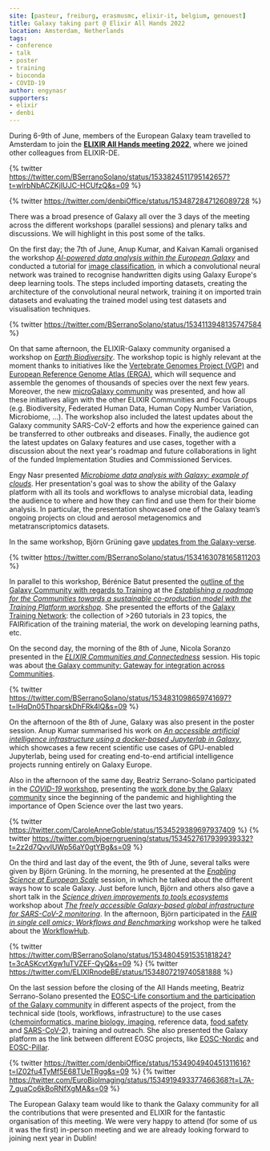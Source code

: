 ```yaml
---
site: [pasteur, freiburg, erasmusmc, elixir-it, belgium, genouest]
title: Galaxy taking part @ Elixir All Hands 2022
location: Amsterdam, Netherlands
tags:
- conference
- talk
- poster
- training
- bioconda
- COVID-19
author: engynasr
supporters:
- elixir
- denbi
---
```


During 6-9th of June, members of the European Galaxy team travelled to Amsterdam to join the [**ELIXIR All Hands meeting 2022**](https://elixir-europe.org/all_hands_2022), where we joined other colleagues from ELIXIR-DE.

{% twitter https://twitter.com/BSerranoSolano/status/1533824511795142657?t=wIrbNbACZKjIUJC-HCUfzQ&s=09 %}

{% twitter https://twitter.com/denbiOffice/status/1534872847126089728 %}

There was a broad presence of Galaxy all over the 3 days of the meeting across the different workshops (parallel sessions) and plenary talks and discussions. We will highlight in this post some of the talks.

On the first day; the 7th of June, Anup Kumar, and Kaivan Kamali organised the workshop [*AI-powered data analysis within the European Galaxy*](https://docs.google.com/document/d/17IVSvLmnianF6VOLO7GQfwPFDTpm9DF95ShHXnaarNo/edit#heading=h.8yacamuak08k) and conducted a tutorial for [image classification](https://training.galaxyproject.org/training-material/topics/statistics/tutorials/CNN/tutorial.html), in which a convolutional neural network was trained to recognise handwritten digits using Galaxy Europe's deep learning tools. The steps included importing datasets, creating the architecture of the convolutional neural network, training it on imported train datasets and evaluating the trained model using test datasets and visualisation techniques.

{% twitter https://twitter.com/BSerranoSolano/status/1534113948135747584 %}

On that same afternoon, the ELIXIR-Galaxy community organised a workshop on [*Earth Biodiversity*](https://docs.google.com/presentation/d/1YvJsPK0DAcl2_pFwfCcYx9KnEM0eRyMcI82uOVUCZVg/edit). The workshop topic is highly relevant at the moment thanks to initiatives like the [Vertebrate Genomes Project (VGP)](https://vertebrategenomesproject.org/) and [European Reference Genome Atlas (ERGA)](https://erga-online.eu/), which will sequence and assemble the genomes of thousands of species over the next few years. Moreover, the new [microGalaxy community](https://galaxyproject.org/community/#communities-of-practice) was presented, and how all these initiatives align with the other ELIXIR Communities and Focus Groups (e.g. Biodiversity, Federated Human Data, Human Copy Number Variation, Microbiome, ...). The workshop also included the latest updates about the Galaxy community SARS-CoV-2 efforts and how the experience gained can be transferred to other outbreaks and diseases. Finally, the audience got the latest updates on Galaxy features and use cases, together with a discussion about the next year's roadmap and future collaborations in light of the funded Implementation Studies and Commissioned Services.

Engy Nasr presented [*Microbiome data analysis with Galaxy: example of clouds*](https://docs.google.com/presentation/d/1YvJsPK0DAcl2_pFwfCcYx9KnEM0eRyMcI82uOVUCZVg/edit#slide=id.g130105c60be_0_61). Her presentation's goal was to show the ability of the Galaxy platform with all its tools and workflows to analyse microbial data, leading the audience to where and how they can find and use them for their biome analysis. In particular, the presentation showcased one of the Galaxy team’s ongoing projects on cloud and aerosol metagenomics and metatranscriptomics datasets.

In the same workshop, Björn Grüning gave [updates from the Galaxy-verse](https://docs.google.com/presentation/d/1YvJsPK0DAcl2_pFwfCcYx9KnEM0eRyMcI82uOVUCZVg/edit#slide=id.g130105c60be_0_75).

{% twitter https://twitter.com/BSerranoSolano/status/1534163078165811203 %}

In parallel to this workshop, Bérénice Batut presented the [outline of the  Galaxy Community with regards to Training](https://docs.google.com/presentation/d/10hMdBFX2x3pTc95HyEzG6xg0V0nKBtd0batf5M8SJYg/edit#slide=id.g1229a6b8fb8_0_50)
 at the [*Establishing a roadmap for the Communities towards a sustainable co-production model with the Training Platform workshop*](https://docs.google.com/document/d/1vlHODVnN9RFTp2fr2NCcLV4ujb8Js3EH6NqXHfP_F9E/edit#). She presented the efforts of the [Galaxy Training Network](https://training.galaxyproject.org/): the collection of >260 tutorials in 23 topics, the FAIRification of the training material, the work on developing learning paths, etc.

On the second day, the morning of the 8th of June, Nicola Soranzo presented in the [*ELIXIR Communities and Connectedness*](https://docs.google.com/document/d/194CPrabfk0qd9uTnxOFB2WNkppyiRfIPZxp1o6XYlg4/edit#) session. His topic was about [the Galaxy community: Gateway for integration across Communities](https://docs.google.com/presentation/d/1Ya-UDX5QuOVKEVQ1RuKZqdful4y425vh5qyap0QWoyU/edit?usp=sharing).

{% twitter https://twitter.com/BSerranoSolano/status/1534831098659741697?t=lHqDn05ThparskDhFRk4lQ&s=09 %}

On the afternoon of the 8th of June, Galaxy was also present in the poster session. Anup Kumar summarised his work on [*An accessible artificial intelligence infrastructure using a docker-based Jupyterlab in Galaxy*](https://drive.google.com/file/d/1a96OvZpNjLEFK8UqFrNgt7SOof5NFyA6/view?usp=sharing), which showcases a few recent scientific use cases of GPU-enabled Jupyterlab, being used for creating end-to-end artificial intelligence projects running entirely on Galaxy Europe.

Also in the afternoon of the same day, Beatriz Serrano-Solano participated in the [*COVID-19* workshop](https://docs.google.com/document/d/1FKBYBxehpaxFT_vLURwq5TbyQjxI4sYiSKeULT0ioso/edit), presenting the [work done by the Galaxy community](https://docs.google.com/presentation/d/1scNZjk61eCZzk3qrKos96zKcBoFFJP6BdqRZ302iT5M/edit#slide=id.g128cc83e3ba_1_4) since the beginning of the pandemic and highlighting the importance of Open Science over the last two years.


{% twitter https://twitter.com/CaroleAnneGoble/status/1534529389697937409 %}
{% twitter https://twitter.com/bjoerngruening/status/1534527617939939332?t=2z2d7QvvIUWp56aY0gtYBg&s=09 %}


On the third and last day of the event, the 9th of June, several talks were given by Björn Grüning. In the morning, he presented at the [*Enabling Science at European Scale*](https://docs.google.com/document/d/1uqF_AogQ2N4hLstlzH1QGsRoWE0IHKmeLMKVBkYfSb0/edit) session, in which he talked about the different ways how to scale Galaxy. Just before lunch, Björn and others also gave a short talk in the [*Science driven improvements to tools ecosystems*](https://docs.google.com/document/d/1VA_9_1TOECPL26exs4Nyow_Y2V9RGzOnzF0WYcmLxyo/edit#heading=h.8yacamuak08k) workshop about [*The freely accessible Galaxy-based global infrastructure for SARS-CoV-2 monitoring*](https://docs.google.com/presentation/d/1tawHFNttXOIHKiwaY_cR3CA7iXFMMkjXs6hJiDCjOzo/edit#slide=id.g1298f06212d_0_50). In the afternoon, Björn participated in the [*FAIR in single cell omics; Workflows and Benchmarking*](https://docs.google.com/document/d/13pOfy2nkajjzsjvlGV_ch_0EvB6say1LBdOKtbXyVsY/edit#) workshop were he talked about the [WorkflowHub](https://workflowhub.eu/).

{% twitter https://twitter.com/BSerranoSolano/status/1534804591535181824?t=3cASKcvtXgw1uTVZEF-QyQ&s=09 %}
{% twitter https://twitter.com/ELIXIRnodeBE/status/1534807219740581888 %}

On the last session before the closing of the All Hands meeting, Beatriz Serrano-Solano presented the [EOSC-Life consortium and the participation of the Galaxy community](https://docs.google.com/presentation/d/1Wv1teYk2Egww6fg5RbD5iq4s_5qkaVby2OXHmkaYVW4/edit#slide=id.g130fad382dc_0_0) in different aspects of the project, from the technical side (tools, workflows, infrastructure) to the use cases ([chemoinformatics, marine biology, imaging](https://galaxyproject.eu/posts/2021/03/10/eosc-life-d6/), reference data, [food safety](https://galaxyproject.eu/posts/2021/12/08/pathogen-detection-eosc-life-grant/) and [SARS-CoV-2](https://galaxyproject.eu/news?tag=COVID-19)), training and outreach. She also presented the Galaxy platform as the link between different EOSC projects, like [EOSC-Nordic](https://www.eosc-nordic.eu/) and [EOSC-Pillar](https://www.eosc-pillar.eu/).

{% twitter https://twitter.com/denbiOffice/status/1534904940451311616?t=IZ02fu4TyMf5E68TUeTRgg&s=09 %}
{% twitter https://twitter.com/EuroBioImaging/status/1534919493377466368?t=L7A-7_guaCo6kBoRNfXgMA&s=09 %}

The European Galaxy team would like to thank the Galaxy community for all the contributions that were presented and ELIXIR for the fantastic organisation of this meeting. We were very happy to attend (for some of us it was the first) in-person meeting and we are already looking forward to joining next year in Dublin! 